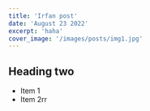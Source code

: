 ```yaml
---
title: 'Irfan post'
date: 'August 23 2022'
excerpt: 'haha'
cover_image: '/images/posts/img1.jpg'
---
```


## Heading two

- Item 1
- Item 2rr
